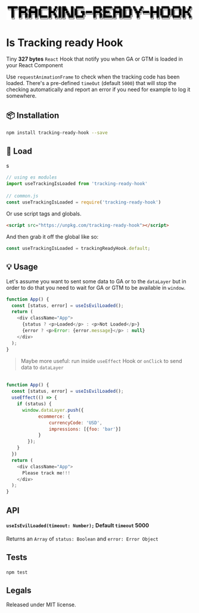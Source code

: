 <p align="center">
  <img src="./trh.png" width="597" alt="Is Tracking ready hook">
</p>

# Is Tracking ready Hook

Tiny **327 bytes** `React` Hook that notify you when GA or GTM is loaded in your React Component

Use `requestAnimationFrame` to check when the tracking code has been loaded. There's a pre-defined `timeOut` (default `5000`) that will stop the checking automatically and report an error if you need for example to log it somewhere.

## :package: Installation

```bash
npm install tracking-ready-hook --save
```

## :rocket: Load
s
```js
// using es modules
import useTrackingIsLoaded from 'tracking-ready-hook'

// common.js
const useTrackingIsLoaded = require('tracking-ready-hook')

```

Or use script tags and globals.

```html
<script src="https://unpkg.com/tracking-ready-hook"></script>
```

And then grab it off the global like so:

```js
const useTrackingIsLoaded = trackingReadyHook.default;
```

## :bulb: Usage

Let's assume you want to sent some data to GA or to the `dataLayer` but in order to do that you need to wait for GA or GTM to be available in `window`.

```javascript
function App() {
  const [status, error] = useIsEvilLoaded();
  return (
    <div className="App">
      {status ? <p>Loaded</p> : <p>Not Loaded</p>}
      {error ? <p>Error: {error.message}</p> : null}
    </div>
  );
}
```

> Maybe more useful: run inside `useEffect` Hook or `onClick` to send data to `dataLayer`

```javascript

function App() {
  const [status, error] = useIsEvilLoaded();
  useEffect(() => {
    if (status) {
      window.dataLayer.push({
			ecommerce: {
				currencyCode: 'USD',
				impressions: [{foo: 'bar'}]
			}
		});
    }
  })
  return (
    <div className="App">
      Please track me!!!
    </div>
  );
}

```

## API

#### `useIsEvilLoaded(timeout: Number);` Default `timeout` 5000

Returns an `Array` of `status: Boolean` and `error: Error Object`

## Tests

`npm test`

## Legals

Released under MIT license.